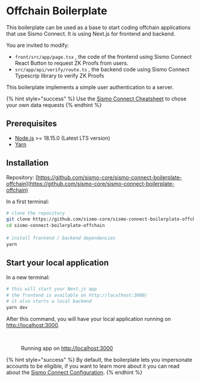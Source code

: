 # Offchain Boilerplate

This boilerplate can be used as a base to start coding offchain applications that use Sismo Connect. It is using Next.js for frontend and backend.

You are invited to modify:

* `front/src/app/page.tsx` , the code of the frontend using Sismo Connect React Button to request ZK Proofs from users.
* &#x20;`src/app/api/verify/route.ts` , the backend code using Sismo Connect Typescrip library to verify ZK Proofs

This boilerplate implements a simple user authentication to a server.

{% hint style="success" %}
Use the [Sismo Connect Cheatsheet](../sismo-connect-cheatsheet.md) to chose your own data requests
{% endhint %}

## Prerequisites

* [Node.js](https://nodejs.org/en/download/) >= 18.15.0 (Latest LTS version)
* [Yarn](https://classic.yarnpkg.com/en/docs/install)

## Installation

Repository: [https://github.com/sismo-core/sismo-connect-boilerplate-offchain](https://github.com/sismo-core/sismo-connect-boilerplate-offchain)

In a first terminal:

```bash
# clone the repository
git clone https://github.com/sismo-core/sismo-connect-boilerplate-offchain.git
cd sismo-connect-boilerplate-offchain

# install frontend / backend dependencies
yarn
```

## Start your local application

In a new terminal:

```bash
# this will start your Next.js app
# the frontend is available on http://localhost:3000/
# it also starts a local backend
yarn dev
```

After this command, you will have your local application running on [http://localhost:3000](http://localhost:3000).

<figure><img src="../../.gitbook/assets/Capture d’écran 2023-06-16 à 22.20.46.png" alt=""><figcaption><p>Running app on <a href="http://localhost:3000">http://localhost:3000</a></p></figcaption></figure>

{% hint style="success" %}
By default, the boilerplate lets you impersonate accounts to be eligible, if you want to learn more about it you can read about the [Sismo Connect Configuration](../technical-documentation/sismo-connect-configuration.md).
{% endhint %}
